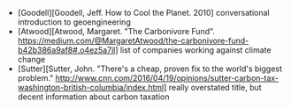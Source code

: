 * [Goodell][Goodell, Jeff. How to Cool the Planet. 2010] conversational introduction to geoengineering
* [Atwood][Atwood, Margaret. "The Carbonivore Fund". https://medium.com/@MargaretAtwood/the-carbonivore-fund-b42b386a9af8#.o4ez5a7il] list of companies working against climate change
* [Sutter][Sutter, John. "There's a cheap, proven fix to the world's biggest problem." http://www.cnn.com/2016/04/19/opinions/sutter-carbon-tax-washington-british-columbia/index.html] really overstated title, but decent information about carbon taxation
